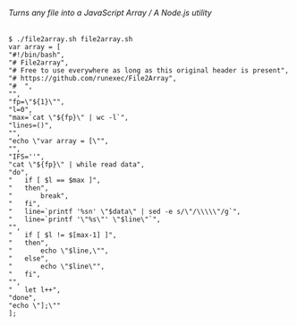 ###### Turns any file into a JavaScript Array / A Node.js utility    
   	$ ./file2array.sh file2array.sh         
    var array = [    
    "#!/bin/bash",    
    "# File2array",    
    "# Free to use everywhere as long as this original header is present",    
    "# https://github.com/runexec/File2Array",    
    "#  ",    
    "",    
    "fp=\"${1}\"",    
    "l=0",    
    "max=`cat \"${fp}\" | wc -l`",    
    "lines=()",    
    "",    
    "echo \"var array = [\"",    
    "",    
    "IFS=''",    
    "cat \"${fp}\" | while read data",    
    "do",    
    "	if [ $l == $max ]",    
    "	then",    
    "		break",    
    "	fi",    
    "	line=`printf '%sn' \"$data\" | sed -e s/\"/\\\\\"/g`",    
    "	line=`printf '\"%s\"' \"$line\"`",    
    "",    
    "	if [ $l != $[max-1] ]",    
    "	then",    
    "		echo \"$line,\"",    
    "	else",    
    "		echo \"$line\"",    
    "	fi",    
    "",    
    "	let l++",    
    "done",    
    "echo \"];\""    
    ];    
    

